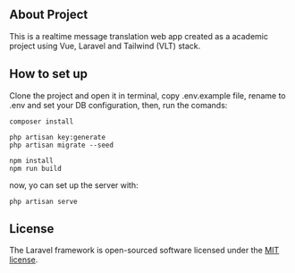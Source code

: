 ## About Project

This is a realtime message translation web app created as a academic project using Vue, Laravel and Tailwind (VLT) stack.

## How to set up

Clone the project and open it in terminal, copy .env.example file, rename to .env and set your DB configuration, then, run the comands:
```
composer install

php artisan key:generate
php artisan migrate --seed

npm install
npm run build
```

now, yo can set up the server with:
```
php artisan serve
```


## License

The Laravel framework is open-sourced software licensed under the [MIT license](https://opensource.org/licenses/MIT).
